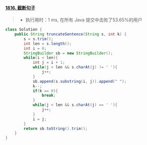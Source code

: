 #### [1816. 截断句子](https://leetcode-cn.com/problems/truncate-sentence/)

> - 执行用时：1 ms, 在所有 Java 提交中击败了53.65%的用户

```java
class Solution {
    public String truncateSentence(String s, int k) {
        s = s.trim();
        int len = s.length();
        int i = 0;
        StringBuilder sb = new StringBuilder();
        while(i < len){
            int j = i + 1;
            while(j < len && s.charAt(j) != ' '){
                j++;
            }
            sb.append(s.substring(i, j)).append(" ");
            k--;
            if(k == 0){
                break;
            }
            while(j < len && s.charAt(j) == ' '){
                j++;
            }
            i = j;
        }
        return sb.toString().trim();
    }
}
```

